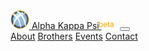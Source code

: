 <nav class="navbar fixed-top navbar-expand-md nav-transparent" id="nav">
  <div class="container">
    <a class="navbar-brand" href="./">
      <img src="./_assets/svg/logo.svg" width="30" height="30" class="d-inline-block align-top" alt="">
      Alpha Kappa Psi
    </a>
    <span style="color:orange;font-size:12px;position:relative;right:5px;bottom:3px">beta</span>
    <button class="navbar-toggler" type="button" data-toggle="collapse" data-target="#navbarNavAltMarkup" aria-controls="navbarNavAltMarkup" aria-expanded="false" aria-label="Toggle navigation">
      <span class="navbar-toggler-icon"></span>
    </button>
    <div class="collapse justify-content-end navbar-collapse" id="navbarNavAltMarkup">
      <div class="navbar-nav">
        <a class="nav-item nav-link" href="./about">About</a>
        <a class="nav-item nav-link" href="./brothers">Brothers</a>
        <a class="nav-item nav-link" href="./events">Events</a>
        <a class="nav-item nav-link" href="./contact">Contact</a>
      </div>
    </div>
  </div>
</nav>
